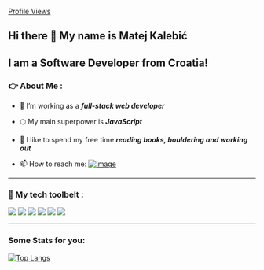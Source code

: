 [Profile Views](https://visitor-badge.glitch.me/badge?page_id=MKale112)

## Hi there 👋 My name is Matej Kalebić

## I am a Software Developer from Croatia!

### :point_right: About Me :
- 🔭  I’m working as a **_full-stack web developer_**

- :full_moon:  My main superpower is **_JavaScript_**

- 🌱  I like to spend my free time **_reading books, bouldering and working out_**

- 📫  How to reach me: 
[![image](https://img.shields.io/badge/LinkedIn-0077B5?style=for-the-badge&logo=linkedin&logoColor=white)](https://www.linkedin.com/in/matej-kalebi%C4%87-7532b8201/)


***


### :space_invader: My tech toolbelt :
<img src="https://img.shields.io/badge/React-20232A?style=for-the-badge&logo=react&logoColor=61DAFB" /> <img src="https://img.shields.io/badge/Redux-593D88?style=for-the-badge&logo=redux&logoColor=white" /> <img src="https://img.shields.io/badge/Chakra--UI-319795?style=for-the-badge&logo=chakra-ui&logoColor=white" /> <img src="https://img.shields.io/badge/Node.js-339933?style=for-the-badge&logo=nodedotjs&logoColor=white" /> <img src="https://img.shields.io/badge/Express.js-000000?style=for-the-badge&logo=express&logoColor=white" /> <img src="https://img.shields.io/badge/PostgreSQL-316192?style=for-the-badge&logo=postgresql&logoColor=white" /> 


***

### Some Stats for you:
[![Top Langs](https://github-readme-stats.vercel.app/api/top-langs/?username=MKale112&layout=compact)](https://github.com/MKale112/github-readme-stats)

<!--
**MKale112/MKale112** is a ✨ _special_ ✨ repository because its `README.md` (this file) appears on your GitHub profile.
